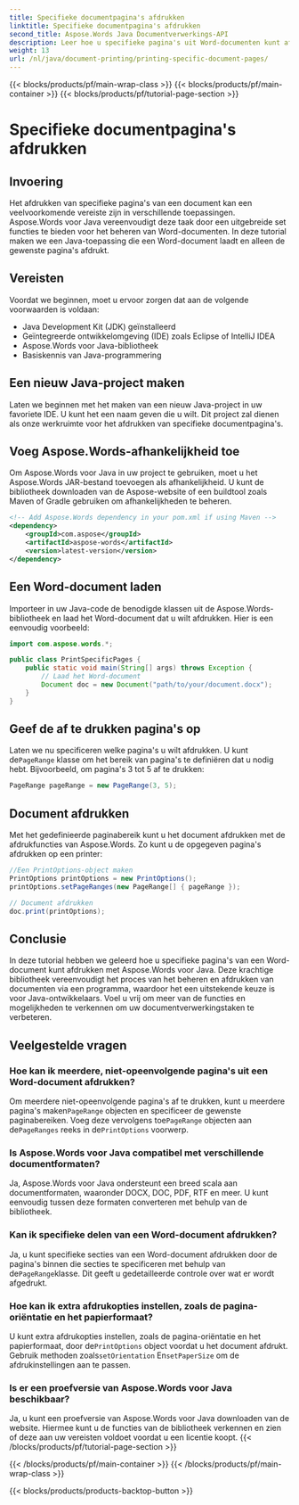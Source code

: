 ```yaml
---
title: Specifieke documentpagina's afdrukken
linktitle: Specifieke documentpagina's afdrukken
second_title: Aspose.Words Java Documentverwerkings-API
description: Leer hoe u specifieke pagina's uit Word-documenten kunt afdrukken met Aspose.Words voor Java. Stapsgewijze handleiding voor Java-ontwikkelaars.
weight: 13
url: /nl/java/document-printing/printing-specific-document-pages/
---
```


{{< blocks/products/pf/main-wrap-class >}}
{{< blocks/products/pf/main-container >}}
{{< blocks/products/pf/tutorial-page-section >}}

# Specifieke documentpagina's afdrukken


## Invoering

Het afdrukken van specifieke pagina's van een document kan een veelvoorkomende vereiste zijn in verschillende toepassingen. Aspose.Words voor Java vereenvoudigt deze taak door een uitgebreide set functies te bieden voor het beheren van Word-documenten. In deze tutorial maken we een Java-toepassing die een Word-document laadt en alleen de gewenste pagina's afdrukt.

## Vereisten

Voordat we beginnen, moet u ervoor zorgen dat aan de volgende voorwaarden is voldaan:

- Java Development Kit (JDK) geïnstalleerd
- Geïntegreerde ontwikkelomgeving (IDE) zoals Eclipse of IntelliJ IDEA
- Aspose.Words voor Java-bibliotheek
- Basiskennis van Java-programmering

## Een nieuw Java-project maken

Laten we beginnen met het maken van een nieuw Java-project in uw favoriete IDE. U kunt het een naam geven die u wilt. Dit project zal dienen als onze werkruimte voor het afdrukken van specifieke documentpagina's.

## Voeg Aspose.Words-afhankelijkheid toe

Om Aspose.Words voor Java in uw project te gebruiken, moet u het Aspose.Words JAR-bestand toevoegen als afhankelijkheid. U kunt de bibliotheek downloaden van de Aspose-website of een buildtool zoals Maven of Gradle gebruiken om afhankelijkheden te beheren.

```xml
<!-- Add Aspose.Words dependency in your pom.xml if using Maven -->
<dependency>
    <groupId>com.aspose</groupId>
    <artifactId>aspose-words</artifactId>
    <version>latest-version</version>
</dependency>
```

## Een Word-document laden

Importeer in uw Java-code de benodigde klassen uit de Aspose.Words-bibliotheek en laad het Word-document dat u wilt afdrukken. Hier is een eenvoudig voorbeeld:

```java
import com.aspose.words.*;

public class PrintSpecificPages {
    public static void main(String[] args) throws Exception {
        // Laad het Word-document
        Document doc = new Document("path/to/your/document.docx");
    }
}
```

## Geef de af te drukken pagina's op

 Laten we nu specificeren welke pagina's u wilt afdrukken. U kunt de`PageRange` klasse om het bereik van pagina's te definiëren dat u nodig hebt. Bijvoorbeeld, om pagina's 3 tot 5 af te drukken:

```java
PageRange pageRange = new PageRange(3, 5);
```

## Document afdrukken

Met het gedefinieerde paginabereik kunt u het document afdrukken met de afdrukfuncties van Aspose.Words. Zo kunt u de opgegeven pagina's afdrukken op een printer:

```java
//Een PrintOptions-object maken
PrintOptions printOptions = new PrintOptions();
printOptions.setPageRanges(new PageRange[] { pageRange });

// Document afdrukken
doc.print(printOptions);
```

## Conclusie

In deze tutorial hebben we geleerd hoe u specifieke pagina's van een Word-document kunt afdrukken met Aspose.Words voor Java. Deze krachtige bibliotheek vereenvoudigt het proces van het beheren en afdrukken van documenten via een programma, waardoor het een uitstekende keuze is voor Java-ontwikkelaars. Voel u vrij om meer van de functies en mogelijkheden te verkennen om uw documentverwerkingstaken te verbeteren.

## Veelgestelde vragen

### Hoe kan ik meerdere, niet-opeenvolgende pagina's uit een Word-document afdrukken?

 Om meerdere niet-opeenvolgende pagina's af te drukken, kunt u meerdere pagina's maken`PageRange` objecten en specificeer de gewenste paginabereiken. Voeg deze vervolgens toe`PageRange` objecten aan de`PageRanges` reeks in de`PrintOptions` voorwerp.

### Is Aspose.Words voor Java compatibel met verschillende documentformaten?

Ja, Aspose.Words voor Java ondersteunt een breed scala aan documentformaten, waaronder DOCX, DOC, PDF, RTF en meer. U kunt eenvoudig tussen deze formaten converteren met behulp van de bibliotheek.

### Kan ik specifieke delen van een Word-document afdrukken?

 Ja, u kunt specifieke secties van een Word-document afdrukken door de pagina's binnen die secties te specificeren met behulp van de`PageRange`klasse. Dit geeft u gedetailleerde controle over wat er wordt afgedrukt.

### Hoe kan ik extra afdrukopties instellen, zoals de pagina-oriëntatie en het papierformaat?

 U kunt extra afdrukopties instellen, zoals de pagina-oriëntatie en het papierformaat, door de`PrintOptions` object voordat u het document afdrukt. Gebruik methoden zoals`setOrientation` En`setPaperSize` om de afdrukinstellingen aan te passen.

### Is er een proefversie van Aspose.Words voor Java beschikbaar?

Ja, u kunt een proefversie van Aspose.Words voor Java downloaden van de website. Hiermee kunt u de functies van de bibliotheek verkennen en zien of deze aan uw vereisten voldoet voordat u een licentie koopt.
{{< /blocks/products/pf/tutorial-page-section >}}

{{< /blocks/products/pf/main-container >}}
{{< /blocks/products/pf/main-wrap-class >}}

{{< blocks/products/products-backtop-button >}}
